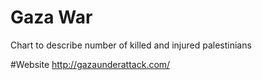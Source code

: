 Gaza War
=======

Chart to describe number of killed and injured palestinians


#Website
http://gazaunderattack.com/
